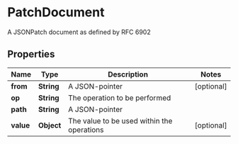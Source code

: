 

# PatchDocument

A JSONPatch document as defined by RFC 6902

## Properties

Name | Type | Description | Notes
------------ | ------------- | ------------- | -------------
**from** | **String** | A JSON-pointer |  [optional]
**op** | **String** | The operation to be performed | 
**path** | **String** | A JSON-pointer | 
**value** | **Object** | The value to be used within the operations |  [optional]



